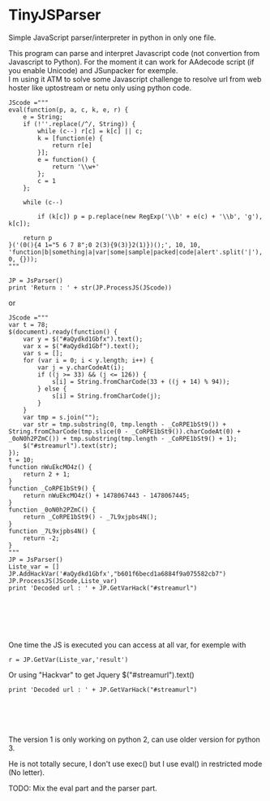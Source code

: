 # TinyJSParser
Simple JavaScript parser/interpreter in python in only one file.

This program can parse and interpret Javascript code (not convertion from Javascript to Python). For the moment it can work for AAdecode script (if you enable Unicode) and JSunpacker for exemple.   
I m using it ATM to solve some Javascript challenge to resolve url from web hoster like uptostream or netu only using python code.

```
JScode ="""
eval(function(p, a, c, k, e, r) {
    e = String;
    if (!''.replace(/^/, String)) {
        while (c--) r[c] = k[c] || c;
        k = [function(e) {
            return r[e]
        }];
        e = function() {
            return '\\w+'
        };
        c = 1
    };

    while (c--)

        if (k[c]) p = p.replace(new RegExp('\\b' + e(c) + '\\b', 'g'), k[c]);

    return p
}('(0(){4 1="5 6 7 8";0 2(3){9(3)}2(1)})();', 10, 10, 'function|b|something|a|var|some|sample|packed|code|alert'.split('|'), 0, {}));
"""

JP = JsParser()
print 'Return : ' + str(JP.ProcessJS(JScode))
```

or

```
JScode ="""
var t = 78;
$(document).ready(function() {
    var y = $("#aQydkd1Gbfx").text();
    var x = $("#aQydkd1Gbf").text();
    var s = [];
    for (var i = 0; i < y.length; i++) {
        var j = y.charCodeAt(i);
        if ((j >= 33) && (j <= 126)) {
            s[i] = String.fromCharCode(33 + ((j + 14) % 94));
        } else {
            s[i] = String.fromCharCode(j);
        }
    }
    var tmp = s.join("");
    var str = tmp.substring(0, tmp.length - _CoRPE1bSt9()) + String.fromCharCode(tmp.slice(0 - _CoRPE1bSt9()).charCodeAt(0) + _0oN0h2PZmC()) + tmp.substring(tmp.length - _CoRPE1bSt9() + 1);
    $("#streamurl").text(str);
});
t = 10;
function nWuEkcMO4z() {
    return 2 + 1;
}
function _CoRPE1bSt9() {
    return nWuEkcMO4z() + 1478067443 - 1478067445;
}
function _0oN0h2PZmC() {
    return _CoRPE1bSt9() - _7L9xjpbs4N();
}
function _7L9xjpbs4N() {
    return -2;
}
"""
JP = JsParser()
Liste_var = []
JP.AddHackVar('#aQydkd1Gbfx',"b601f6becd1a6884f9a075582cb7")
JP.ProcessJS(JScode,Liste_var)
print 'Decoded url : ' + JP.GetVarHack("#streamurl")
```
   
<br><br><br><br>
   
One time the JS is executed you can access at all var, for exemple with
```
r = JP.GetVar(Liste_var,'result')
```

Or using "Hackvar" to get Jquery $("#streamurl").text()
```
print 'Decoded url : ' + JP.GetVarHack("#streamurl")
```
   
<br><br><br><br>
The version 1 is only working on python 2, can use older version for python 3.   
   
He is not totally secure, I don't use exec() but I use eval() in restricted mode (No letter).

TODO:
Mix the eval part and the parser part.
